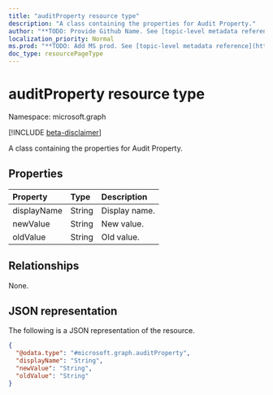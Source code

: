 ```yaml
---
title: "auditProperty resource type"
description: "A class containing the properties for Audit Property."
author: "**TODO: Provide Github Name. See [topic-level metadata reference](https://msgo.azurewebsites.net/add/document/guidelines/metadata.html#topic-level-metadata)**"
localization_priority: Normal
ms.prod: "**TODO: Add MS prod. See [topic-level metadata reference](https://msgo.azurewebsites.net/add/document/guidelines/metadata.html#topic-level-metadata)**"
doc_type: resourcePageType
---
```


# auditProperty resource type

Namespace: microsoft.graph

[!INCLUDE [beta-disclaimer](../../includes/beta-disclaimer.md)]

A class containing the properties for Audit Property.

## Properties
|Property|Type|Description|
|:---|:---|:---|
|displayName|String|Display name.|
|newValue|String|New value.|
|oldValue|String|Old value.|

## Relationships
None.

## JSON representation
The following is a JSON representation of the resource.
<!-- {
  "blockType": "resource",
  "@odata.type": "microsoft.graph.auditProperty"
}
-->
``` json
{
  "@odata.type": "#microsoft.graph.auditProperty",
  "displayName": "String",
  "newValue": "String",
  "oldValue": "String"
}
```

